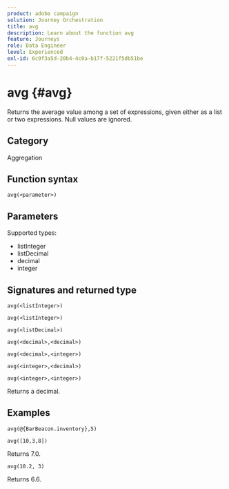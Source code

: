 ```yaml
---
product: adobe campaign
solution: Journey Orchestration
title: avg
description: Learn about the function avg
feature: Journeys
role: Data Engineer
level: Experienced
exl-id: 6c9f3a5d-20b4-4c0a-b17f-5221f5db51be
---
```

# avg {#avg}

Returns the average value among a set of expressions, given either as a list or two expressions. Null values are ignored.


## Category

Aggregation

## Function syntax

`avg(<parameter>)`

## Parameters

Supported types:

* listInteger
* listDecimal
* decimal
* integer

## Signatures and returned type

`avg(<listInteger>)`

`avg(<listInteger>)`

`avg(<listDecimal>)`

`avg(<decimal>,<decimal>)`

`avg(<decimal>,<integer>)`

`avg(<integer>,<decimal>)`

`avg(<integer>,<integer>)`

Returns a decimal.

## Examples

`avg(@{BarBeacon.inventory},5)`

`avg([10,3,8])`

Returns 7.0.

`avg(10.2, 3)`

Returns 6.6.
